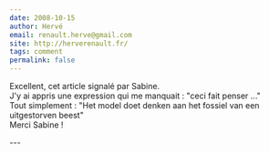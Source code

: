 ```yaml
---
date: 2008-10-15
author: Hervé
email: renault.herve@gmail.com
site: http://herverenault.fr/
tags: comment
permalink: false
---
```


<p>Excellent, cet article signalé par Sabine.<br />
J'y ai appris une expression qui me manquait : &quot;ceci fait penser ...&quot;<br />
Tout simplement : &quot;Het model doet denken aan het fossiel van een uitgestorven beest&quot;<br />
Merci Sabine !</p>
---